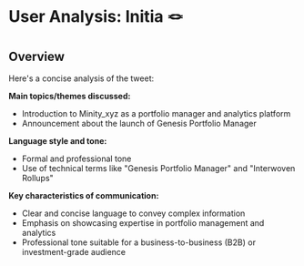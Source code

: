 # User Analysis: Initia 🪢

## Overview

Here's a concise analysis of the tweet:

**Main topics/themes discussed:** 
- Introduction to Minity_xyz as a portfolio manager and analytics platform
- Announcement about the launch of Genesis Portfolio Manager

**Language style and tone:**
- Formal and professional tone
- Use of technical terms like "Genesis Portfolio Manager" and "Interwoven Rollups"

**Key characteristics of communication:**

- Clear and concise language to convey complex information
- Emphasis on showcasing expertise in portfolio management and analytics
- Professional tone suitable for a business-to-business (B2B) or investment-grade audience